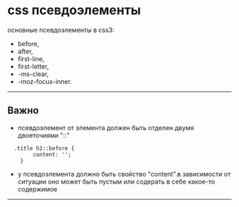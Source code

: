 # css псевдоэлементы

основные псевдоэлементы в css3:
 * before,
 * after, 
 * first-line,
 * first-letter,
 * -ms-clear,
 * -moz-focus-inner.

*********



 ## Важно

 * псевдоэлемент от элемента должен быть отделен двумя двоеточиями "::"

```
  .title h2::before {
		content: '';
	}
```
* у псевдоэлемента должно быть свойство "content".в зависимости от ситуации оно может быть пустым или содерать в себе какое-то содержимое

-----------








